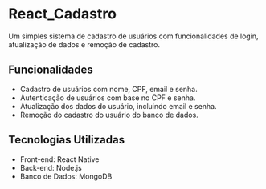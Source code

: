 # React_Cadastro
 
Um simples sistema de cadastro de usuários com funcionalidades de login, atualização de dados e remoção de cadastro.

## Funcionalidades

- Cadastro de usuários com nome, CPF, email e senha.
- Autenticação de usuários com base no CPF e senha.
- Atualização dos dados do usuário, incluindo email e senha.
- Remoção do cadastro do usuário do banco de dados.

## Tecnologias Utilizadas

- Front-end: React Native
- Back-end: Node.js 
- Banco de Dados: MongoDB
